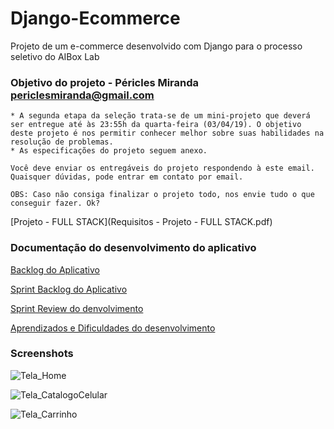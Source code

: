 # Django-Ecommerce
Projeto de um e-commerce desenvolvido com Django para o processo seletivo do AIBox Lab

### Objetivo do projeto - Péricles Miranda <periclesmiranda@gmail.com>
```
* A segunda etapa da seleção trata-se de um mini-projeto que deverá ser entregue até às 23:55h da quarta-feira (03/04/19). O objetivo deste projeto é nos permitir conhecer melhor sobre suas habilidades na resolução de problemas.
* As especificações do projeto seguem anexo.

Você deve enviar os entregáveis do projeto respondendo à este email.  
Quaisquer dúvidas, pode entrar em contato por email.

OBS: Caso não consiga finalizar o projeto todo, nos envie tudo o que conseguir fazer. Ok?
```

[Projeto - FULL STACK](Requisitos - Projeto - FULL STACK.pdf)

### Documentação do desenvolvimento do aplicativo

[Backlog do Aplicativo](/Documentação/backlog.txt)

[Sprint Backlog do Aplicativo](/Documentação/sprintsBacklog.txt)

[Sprint Review do denvolvimento](/Documentação/sprintReview.txt)

[Aprendizados e Dificuldades do desenvolvimento](/Documentação/Aprendizados&Dificuldades.txt)

### Screenshots

![Tela_Home](https://i.imgur.com/X49hmWm.png)

![Tela_CatalogoCelular](https://i.imgur.com/2v5XmH1.png)

![Tela_Carrinho](https://i.imgur.com/6DJ2c4e.png)

